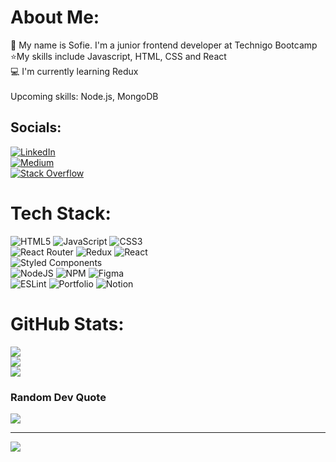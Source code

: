 # About Me:
👋 My name is Sofie. I'm a junior frontend developer at Technigo Bootcamp<br> 
⭐My skills include Javascript, HTML, CSS and React<br>💻 I'm currently learning Redux <br> <br>Upcoming skills: Node.js, MongoDB


## Socials:
[![LinkedIn](https://img.shields.io/badge/LinkedIn-%230077B5.svg?logo=linkedin&logoColor=white)](https://linkedin.com/in/sofierydmark)<br>
[![Medium](https://img.shields.io/badge/Medium-12100E?logo=medium&logoColor=white)](https://medium.com/@sofie.rydmark)<br>
[![Stack Overflow](https://img.shields.io/badge/-Stackoverflow-FE7A16?logo=stack-overflow&logoColor=white)](https://stackoverflow.com/users/18598322) 

# Tech Stack:
![HTML5](https://img.shields.io/badge/html5-%23E34F26.svg?style=plastic&logo=html5&logoColor=white) ![JavaScript](https://img.shields.io/badge/javascript-%23323330.svg?style=plastic&logo=javascript&logoColor=%23F7DF1E) ![CSS3](https://img.shields.io/badge/css3-%231572B6.svg?style=plastic&logo=css3&logoColor=white) <br>
![React Router](https://img.shields.io/badge/React_Router-CA4245?style=plastic&logo=react-router&logoColor=white) ![Redux](https://img.shields.io/badge/redux-%23593d88.svg?style=plastic&logo=redux&logoColor=white) ![React](https://img.shields.io/badge/react-%2320232a.svg?style=plastic&logo=react&logoColor=%2361DAFB) <br>
![Styled Components](https://img.shields.io/badge/styled--components-DB7093?style=plastic&logo=styled-components&logoColor=white) <br>
![NodeJS](https://img.shields.io/badge/node.js-6DA55F?style=plastic&logo=node.js&logoColor=white) ![NPM](https://img.shields.io/badge/NPM-%23000000.svg?style=plastic&logo=npm&logoColor=white) 	![Figma](https://img.shields.io/badge/figma-%23F24E1E.svg?style=plastic&logo=figma&logoColor=white)<br> ![ESLint](https://img.shields.io/badge/ESLint-4B3263?style=plastic&logo=eslint&logoColor=white) ![Portfolio](https://img.shields.io/badge/Portfolio-%23000000.svg?style=plastic&logo=firefox&logoColor=#FF7139) ![Notion](https://img.shields.io/badge/Notion-%23000000.svg?style=plastic&logo=notion&logoColor=white)
# GitHub Stats:
![](https://github-readme-stats.vercel.app/api?username=SofieRydmark&theme=highcontrast&hide_border=true&include_all_commits=true&count_private=true)<br/>
![](https://github-readme-streak-stats.herokuapp.com/?user=SofieRydmark&theme=highcontrast&hide_border=true)<br/>
![](https://github-readme-stats.vercel.app/api/top-langs/?username=SofieRydmark&theme=highcontrast&hide_border=true&include_all_commits=true&count_private=true&layout=compact)

### Random Dev Quote
![](https://quotes-github-readme.vercel.app/api?type=horizontal&theme=dark)

---
[![](https://visitcount.itsvg.in/api?id=SofieRydmark&icon=9&color=12)](https://visitcount.itsvg.in)


<!---
SofieRydmark/SofieRydmark is a ✨ special ✨ repository because its `README.md` (this file) appears on your GitHub profile.
You can click the Preview link to take a look at your changes.
--->
